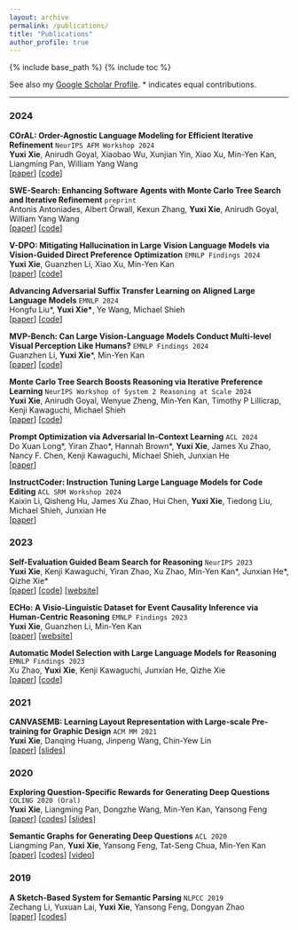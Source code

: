 ```yaml
---
layout: archive
permalink: /publications/
title: "Publications"
author_profile: true
---
```


{% include base_path %}
{% include toc %}

See also my [Google Scholar Profile](https://scholar.google.com/citations?user=LNLECx0AAAAJ&hl).
\* indicates equal contributions.

---

### 2024

**COrAL: Order-Agnostic Language Modeling for Efficient Iterative Refinement** `NeurIPS AFM Workshop 2024`    
**Yuxi Xie**, Anirudh Goyal, Xiaobao Wu, Xunjian Yin, Xiao Xu, Min-Yen Kan, Liangming Pan, William Yang Wang    
[[paper](https://arxiv.org/abs/2410.09675)] [[code](https://github.com/YuxiXie/COrAL)]

**SWE-Search: Enhancing Software Agents with Monte Carlo Tree Search and Iterative Refinement** `preprint`    
Antonis Antoniades, Albert Örwall, Kexun Zhang, **Yuxi Xie**, Anirudh Goyal, William Yang Wang    
[[paper](https://arxiv.org/abs/2410.20285)] [[code](https://github.com/aorwall/moatless-tree-search)]

**V-DPO: Mitigating Hallucination in Large Vision Language Models via Vision-Guided Direct Preference Optimization** `EMNLP Findings 2024`    
**Yuxi Xie**, Guanzhen Li, Xiao Xu, Min-Yen Kan    
[[paper](https://arxiv.org/pdf/2411.02712v1)] [[code](https://github.com/YuxiXie/V-DPO)]

**Advancing Adversarial Suffix Transfer Learning on Aligned Large Language Models** `EMNLP 2024`    
Hongfu Liu\*, **Yuxi Xie\***, Ye Wang, Michael Shieh    
[[paper](https://www.arxiv.org/abs/2408.14866)] [[code](https://github.com/Waffle-Liu/DeGCG)]

**MVP-Bench: Can Large Vision-Language Models Conduct Multi-level Visual Perception Like Humans?** `EMNLP Findings 2024`    
Guanzhen Li, **Yuxi Xie***, Min-Yen Kan    
[[paper](https://arxiv.org/abs/2410.04345)] [[code](https://github.com/GuanzhenLi/MVP-Bench)]

**Monte Carlo Tree Search Boosts Reasoning via Iterative Preference Learning** `NeurIPS Workshop of System 2 Reasoning at Scale 2024`    
**Yuxi Xie**, Anirudh Goyal, Wenyue Zheng, Min-Yen Kan, Timothy P Lillicrap, Kenji Kawaguchi, Michael Shieh    
[[paper](https://arxiv.org/abs/2405.00451)] [[code](https://github.com/YuxiXie/MCTS-DPO)]

**Prompt Optimization via Adversarial In-Context Learning** `ACL 2024`    
Do Xuan Long\*, Yiran Zhao\*, Hannah Brown\*, **Yuxi Xie**, James Xu Zhao, Nancy F. Chen, Kenji Kawaguchi, Michael Shieh, Junxian He    
[[paper](https://openreview.net/forum?id=Uwog84Xnlr)]

**InstructCoder: Instruction Tuning Large Language Models for Code Editing** `ACL SRM Workshop 2024`    
Kaixin Li, Qisheng Hu, James Xu Zhao, Hui Chen, **Yuxi Xie**, Tiedong Liu, Michael Shieh, Junxian He    
[[paper](https://arxiv.org/abs/2310.20329)]

### 2023
**Self-Evaluation Guided Beam Search for Reasoning** `NeurIPS 2023`    
**Yuxi Xie**, Kenji Kawaguchi, Yiran Zhao, Xu Zhao, Min-Yen Kan\*, Junxian He\*, Qizhe Xie\*  
[[paper](https://arxiv.org/abs/2305.00633)] [[code](https://github.com/YuxiXie/SelfEval-Guided-Decoding)] [[website](https://guideddecoding.github.io/)]

**ECHo: A Visio-Linguistic Dataset for Event Causality Inference via Human-Centric Reasoning** `EMNLP Findings 2023`    
**Yuxi Xie**, Guanzhen Li, Min-Yen Kan  
[[paper](https://arxiv.org/abs/2305.14740)] [[website](https://github.com/YuxiXie/ECHo)]

**Automatic Model Selection with Large Language Models for Reasoning** `EMNLP Findings 2023`  
Xu Zhao, **Yuxi Xie**, Kenji Kawaguchi, Junxian He, Qizhe Xie  
[[paper](https://arxiv.org/abs/2305.14333)] [[code](https://github.com/xuzhao0/model-selection-reasoning)]

### 2021
**CANVASEMB: Learning Layout Representation with Large-scale Pre-training for Graphic Design** `ACM MM 2021`    
**Yuxi Xie**, Danqing Huang, Jinpeng Wang, Chin-Yew Lin   
[[paper](https://dl.acm.org/doi/10.1145/3474085.3475541)] [[slides](https://docs.google.com/presentation/d/1JxozAgOTkF3cqHXK7r34ihlTy-nvxwIfXtCSZs9mz7U/edit?usp=sharing)]

### 2020
**Exploring Question-Specific Rewards for Generating Deep Questions** `COLING 2020 (Oral)`   
**Yuxi Xie**, Liangming Pan, Dongzhe Wang, Min-Yen Kan, Yansong Feng    
[[paper](https://aclanthology.org/2020.coling-main.228.pdf)] [[codes](https://github.com/YuxiXie/RL-for-Question-Generation)] [[slides](https://github.com/YuxiXie/RL-for-Question-Generation/blob/main/doc/%E3%80%90SLIDES%E3%80%91Exploring%20Question-Specific%20Rewards%20for%20Generating%20Deep%20Questions.pdf)]      

**Semantic Graphs for Generating Deep Questions**  `ACL 2020`     
Liangming Pan, **Yuxi Xie**, Yansong Feng, Tat-Seng Chua, Min-Yen Kan   
[[paper](https://aclanthology.org/2020.acl-main.135.pdf)] [[codes](https://github.com/YuxiXie/SG-Deep-Question-Generation)] [[video](http://slideslive.com/38929018)]       


### 2019
**A Sketch-Based System for Semantic Parsing** `NLPCC 2019`   
Zechang Li, Yuxuan Lai, **Yuxi Xie**, Yansong Feng, Dongyan Zhao    
[[paper](https://arxiv.org/pdf/1909.00574.pdf)] [[codes](https://github.com/zechagl/NLPCC2019-Semantic-Parsing)]       
